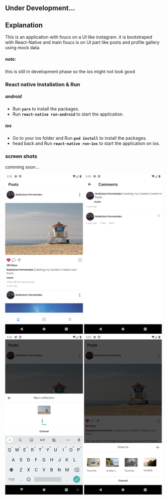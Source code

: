 ## Under Development...

## Explanation
This is an application with foucs on a UI like instagram. it is bootstraped with React-Native and main foucs is on UI part
like posts and profile gallery using mock data.

##### note:
this is still in development phase so the ios might not look good

### React native Installation & Run
##### android

- Run **`yarn`** to install the packages.
- Run **`react-native run-android`** to start the application.

##### ios
- Go to your ios folder and Run **`pod install`** to install the packages.
- head back and Run **`react-native run-ios`** to start the application on ios.

### screen shots
comming soon...
<p float="left">
<img src="https://github.com/mmttt89/media-app/blob/posts/Screenshots/posts.png" width="250" aspectRatio="1/2">
<img src="https://github.com/mmttt89/media-app/blob/posts/Screenshots/comments.png" width="250" aspectRatio="1/2">
<img src="https://github.com/mmttt89/media-app/blob/posts/Screenshots/new_collection.png" width="250" aspectRatio="1/2">
<img src="https://github.com/mmttt89/media-app/blob/posts/Screenshots/save_to.png" width="250" aspectRatio="1/2">
</p>
